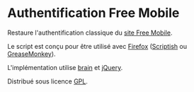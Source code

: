 
# Authentification Free Mobile

Restaure l'authentification classique du
[site Free Mobile](https://mobile.free.fr/moncompte/).

Le script est conçu pour être utilisé avec [Firefox](http://getfirefox.com/)
([Scriptish](https://addons.mozilla.org/firefox/addon/scriptish/)
ou [GreaseMonkey](https://addons.mozilla.org/firefox/addon/greasemonkey/)).

L'implémentation utilise [brain](https://github.com/harthur/brain)
et [jQuery](http://jquery.com/).

Distribué sous licence [GPL](https://www.gnu.org/copyleft/gpl.html).


